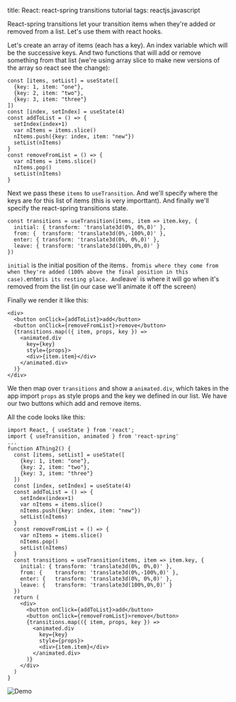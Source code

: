 title: React: react-spring transitions tutorial
tags: reactjs.javascript

React-spring transitions let your transition items when they're added or removed from a list. Let's use them with react hooks.

Let's create an array of items (each has a key). An index variable which will be the successive keys. And two functions that will add or remove something from that list (we're using array slice to make new versions of the array so react see the change):

```
const [items, setList] = useState([
  {key: 1, item: "one"},
  {key: 2, item: "two"},
  {key: 3, item: "three"}
])
const [index, setIndex] = useState(4)
const addToList = () => {
  setIndex(index+1)
  var nItems = items.slice()
  nItems.push({key: index, item: "new"})
  setList(nItems) 
}
const removeFromList = () => {
  var nItems = items.slice()
  nItems.pop()
  setList(nItems) 
}
```

Next we pass these `items` to `useTransition`. And we'll specify where the keys are for this list of items (this is very importtant). And finally we'll specify the react-spring transitions state.

```
const transitions = useTransition(items, item => item.key, {
  initial: { transform: 'translate3d(0%, 0%,0)' },
  from: {  transform: 'translate3d(0%,-100%,0)' },
  enter: { transform: 'translate3d(0%, 0%,0)' },
  leave: { transform: 'translate3d(100%,0%,0)' }
})
```

`initial` is the initial position of the items`. `from` is where they come from when they're added (100% above the final position in this case). `enter` is its resting place. And `leave` is where it will go when it's removed from the list (in our case we'll animate it off the screen)

Finally we render it like this:

```
<div>
  <button onClick={addToList}>add</button>
  <button onClick={removeFromList}>remove</button>
  {transitions.map(({ item, props, key }) =>
    <animated.div 
      key={key} 
      style={props}>
      <div>{item.item}</div>
    </animated.div>
  )}
</div>
```

We then map over `transitions` and show a `animated.div`, which takes in the app import `props` as style props and the key we defined in our list. We have our two buttons which add and remove items.

All the code looks like this:

```
import React, { useState } from 'react';
import { useTransition, animated } from 'react-spring'
...
function AThing2() {
  const [items, setList] = useState([
    {key: 1, item: "one"},
    {key: 2, item: "two"},
    {key: 3, item: "three"}
  ])
  const [index, setIndex] = useState(4)
  const addToList = () => {
    setIndex(index+1)
    var nItems = items.slice()
    nItems.push({key: index, item: "new"})
    setList(nItems) 
  }
  const removeFromList = () => {
    var nItems = items.slice()
    nItems.pop()
    setList(nItems) 
  }
  const transitions = useTransition(items, item => item.key, {
    initial: { transform: 'translate3d(0%, 0%,0)' },
    from: {    transform: 'translate3d(0%,-100%,0)' },
    enter: {   transform: 'translate3d(0%, 0%,0)' },
    leave: {   transform: 'translate3d(100%,0%,0)' }
  })
  return (
    <div>
      <button onClick={addToList}>add</button>
      <button onClick={removeFromList}>remove</button>
      {transitions.map(({ item, props, key }) =>
        <animated.div 
          key={key} 
          style={props}>
          <div>{item.item}</div>
        </animated.div>
      )}
    </div>
  )
}
```

![Demo](https://i.imgur.com/B2OIsm9.gif "Sup")
